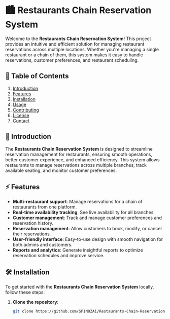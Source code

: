 # 🏙️ Restaurants Chain Reservation System

Welcome to the **Restaurants Chain Reservation System**! This project provides an intuitive and efficient solution for managing restaurant reservations across multiple locations. Whether you're managing a single restaurant or a chain of them, this system makes it easy to handle reservations, customer preferences, and restaurant scheduling.

## 📜 Table of Contents
1. [Introduction](#introduction)
2. [Features](#features)
3. [Installation](#installation)
4. [Usage](#usage)
5. [Contributing](#contributing)
6. [License](#license)
7. [Contact](#contact)

## 🚀 Introduction

The **Restaurants Chain Reservation System** is designed to streamline reservation management for restaurants, ensuring smooth operations, better customer experience, and enhanced efficiency. This system allows restaurants to manage reservations across multiple branches, track available seating, and monitor customer preferences.

## ⚡ Features

- **Multi-restaurant support**: Manage reservations for a chain of restaurants from one platform.
- **Real-time availability tracking**: See live availability for all branches.
- **Customer management**: Track and manage customer preferences and reservation history.
- **Reservation management**: Allow customers to book, modify, or cancel their reservations.
- **User-friendly interface**: Easy-to-use design with smooth navigation for both admins and customers.
- **Reports and analytics**: Generate insightful reports to optimize reservation schedules and improve service.

## 🛠️ Installation

To get started with the **Restaurants Chain Reservation System** locally, follow these steps:

1. **Clone the repository**:
   ```bash
   git clone https://github.com/SPIN0ZAi/Restaurants-Chain-Reservation-System.git
